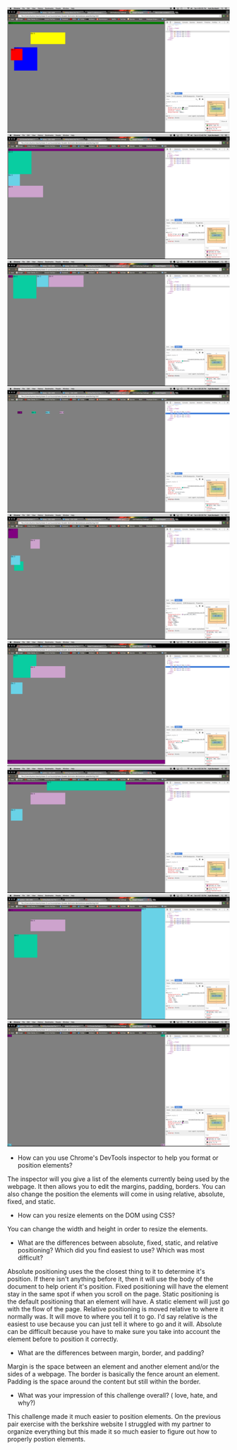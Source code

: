![Change the colors](imgs/change-the-colors.png)
![Column](imgs/column.png)
![Row](imgs/row.png)
![Equidistant](imgs/equidistant.png)
![Squares](imgs/squares.png)
![Footer](imgs/footer.png)
![Header](imgs/header.png)
![Sidebar](imgs/sidebar.png)
![Creative](imgs/creative.png)

* How can you use Chrome's DevTools inspector to help you format or position elements?

The inspector will you give a list of the elements currently being used by the webpage. It then allows you to edit the margins, padding, borders. You can also change the position the elements will come in using relative, absolute, fixed, and static.

* How can you resize elements on the DOM using CSS?

You can change the width and height in order to resize the elements.

* What are the differences between absolute, fixed, static, and relative positioning? Which did you find easiest to use? Which was most difficult?

Absolute positioning uses the the closest thing to it to determine it's position. If there isn't anything before it, then it will use the body of the document to help orient it's position. Fixed positioning will have the element stay in the same spot if when you scroll on the page. Static positioning is the default positioning that an element will have. A static element will just go with the flow of the page. Relative positioning is moved relative to where it normally was. It will move to where you tell it to go. I'd say relative is the easiest to use because you can just tell it where to go and it will. Absolute can be difficult because you have to make sure you take into account the element before to position it correctly.

* What are the differences between margin, border, and padding?

Margin is the space between an element and another element and/or the sides of a webpage. The border is basically the fence arount an element. Padding is the space around the content but still within the border.

* What was your impression of this challenge overall? (
love, hate, and why?)

This challenge made it much easier to position elements. On the previous pair exercise with the berkshire website I struggled with my partner to organize everything but this made it so much easier to figure out how to properly postion elements.
